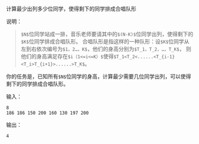 计算最少出列多少位同学，使得剩下的同学排成合唱队形

说明：

> `$N$`位同学站成一排，音乐老师要请其中的`$(N-K)$`位同学出列，使得剩下的`$K$`位同学排成合唱队形。 
合唱队形是指这样的一种队形：设`$K$`位同学从左到右依次编号为`$1，2…，K$`，他们的身高分别为`$T_1，T_2，…，T_K$`，   则他们的身高满足存在`$i（1<=i<=K）$`使得`$T_1<T_2<......<T_{i-1}<T_i>T_{i+1}>......>T_K$`。


你的任务是，已知所有`$N$`位同学的身高，计算最少需要几位同学出列，可以使得剩下的同学排成合唱队形。 

输入：

```
8
186 186 150 200 160 130 197 200
```

输出：

```
4
```